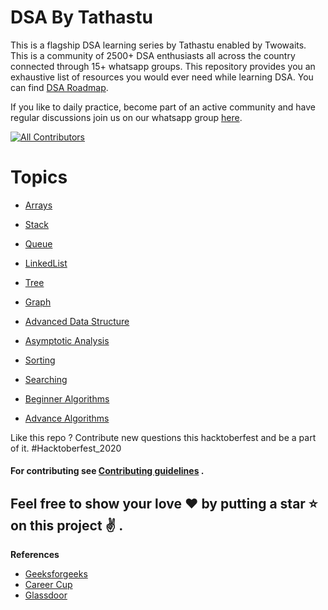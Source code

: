 # DSA By Tathastu

This is a flagship DSA learning series by Tathastu enabled by Twowaits. This is a community of 2500+ DSA enthusiasts all across the country connected through 15+ whatsapp groups. This repository provides you an exhaustive list of resources you would ever need while learning DSA. You can find [DSA Roadmap](../main/DSA_Roadmap.md).

If you like to daily practice, become part of an active community and have regular discussions join us on our whatsapp group [here](https://chat.whatsapp.com/FB48KLoCBurID2p7ZIr929). 

[![All Contributors](https://img.shields.io/badge/all_contributors-29-orange.svg?style=flat-square)](#contributors)

# Topics

- [Arrays](https://github.com/twowaits/DSAByTathastu/tree/main/Arrays/Readme.md)

- [Stack](https://github.com/twowaits/DSAByTathastu/tree/main/Stack/Readme.md)

- [Queue](https://github.com/twowaits/DSAByTathastu/tree/main/Queue/Readme.md)

- [LinkedList](https://github.com/twowaits/DSAByTathastu/tree/main/LinkedList/Readme.md)

- [Tree](https://github.com/twowaits/DSAByTathastu/tree/main/Tree/Readme.md)

- [Graph](https://github.com/twowaits/DSAByTathastu/tree/main/Graph/Readme.md)

- [Advanced Data Structure](https://github.com/twowaits/DSAByTathastu/tree/main/Advanced%20Data%20Structure)

- [Asymptotic Analysis](https://github.com/twowaits/DSAByTathastu/tree/main/Asymptotic%20Analysis)

- [Sorting](https://github.com/twowaits/DSAByTathastu/tree/main/Sorting)

- [Searching](https://github.com/twowaits/DSAByTathastu/tree/main/Searching)

- [Beginner Algorithms](https://github.com/twowaits/DSAByTathastu/tree/main/Beginner%20Algorithms)

- [Advance Algorithms](https://github.com/twowaits/DSAByTathastu/tree/main/Advance%20Algorithms)



Like this repo ? Contribute new questions this hacktoberfest and be a part of it. #Hacktoberfest_2020
#### For contributing see <a href="https://github.com/twowaits/DSAByTathastu/blob/main/CONTRIBUTING.md">Contributing guidelines</a> .


## Feel free to show your love :heart: by putting a star :star: on this project :v: .
<b name="ref">References</b>
- [Geeksforgeeks](http://www.geeksforgeeks.org/)
- [Career Cup](https://www.careercup.com/)
- [Glassdoor](https://www.glassdoor.co.in/index.htm)
